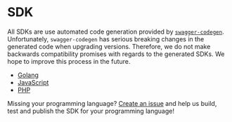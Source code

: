 # SDK

All SDKs are use automated code generation provided by [`swagger-codegen`](https://github.com/swagger-api/swagger-codegen).
Unfortunately, `swagger-codegen` has serious breaking changes in the generated code when upgrading versions. Therefore,
we do not make backwards compatibility promises with regards to the generated SDKs. We hope to improve this process
in the future.

* [Golang](./1-go.md)
* [JavaScript](./2-js.md)
* [PHP](./3-php.md)

Missing your programming language? [Create an issue](https://github.com/ory/hydra/issues) and help us build, test and publish the SDK for your programming language!
